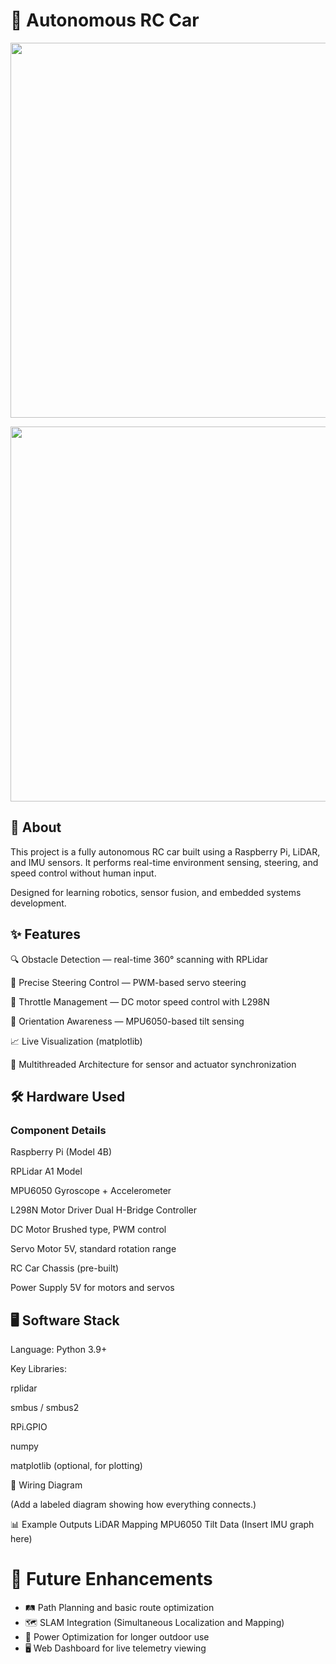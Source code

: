 # 🚗 Autonomous RC Car 

<p align="center"> <img src="resources/car1.png)" width="600"> </p>
<p align="center"> <img src="resources/car2.png)" width="600"> </p>

## 📖 About
This project is a fully autonomous RC car built using a Raspberry Pi, LiDAR, and IMU sensors.
It performs real-time environment sensing, steering, and speed control without human input.

Designed for learning robotics, sensor fusion, and embedded systems development.

## ✨ Features
🔍 Obstacle Detection — real-time 360° scanning with RPLidar

🎯 Precise Steering Control — PWM-based servo steering

🛞 Throttle Management — DC motor speed control with L298N

🧭 Orientation Awareness — MPU6050-based tilt sensing

📈 Live Visualization (matplotlib)

🧠 Multithreaded Architecture for sensor and actuator synchronization

## 🛠 Hardware Used
### Component	Details

Raspberry Pi	(Model 4B)

RPLidar	A1 Model

MPU6050	Gyroscope + Accelerometer

L298N Motor Driver	Dual H-Bridge Controller

DC Motor	Brushed type, PWM control

Servo Motor	5V, standard rotation range

RC Car Chassis	(pre-built)

Power Supply	5V for motors and servos

## 🖥 Software Stack
Language: Python 3.9+

Key Libraries:

rplidar

smbus / smbus2

RPi.GPIO

numpy

matplotlib (optional, for plotting)


🔌 Wiring Diagram

(Add a labeled diagram showing how everything connects.)


📊 Example Outputs
LiDAR Mapping	MPU6050 Tilt Data
(Insert IMU graph here)

# 🧩 Future Enhancements
- 🛤 Path Planning and basic route optimization
- 🗺 SLAM Integration (Simultaneous Localization and Mapping)
- 🔋 Power Optimization for longer outdoor use
- 🖥 Web Dashboard for live telemetry viewing
